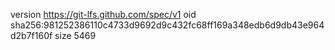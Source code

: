version https://git-lfs.github.com/spec/v1
oid sha256:981252386110c4733d9692d9c432fc68ff169a348edb6d9db43e964d2b7f160f
size 5469

